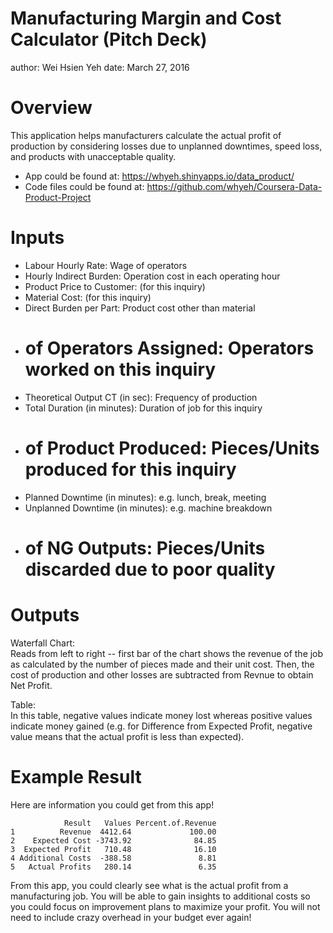 Manufacturing Margin and Cost Calculator (Pitch Deck)
========================================================
author: Wei Hsien Yeh 
date: March 27, 2016

Overview
========================================================

This application helps manufacturers calculate the actual profit of production by considering losses due to unplanned downtimes, speed loss, and products with unacceptable quality.

- App could be found at: https://whyeh.shinyapps.io/data_product/
- Code files could be found at: https://github.com/whyeh/Coursera-Data-Product-Project

Inputs
========================================================

- Labour Hourly Rate: Wage of operators
- Hourly Indirect Burden: Operation cost in each operating hour
- Product Price to Customer: (for this inquiry)
- Material Cost: (for this inquiry)
- Direct Burden per Part: Product cost other than material
- # of Operators Assigned: Operators worked on this inquiry
- Theoretical Output CT (in sec): Frequency of production
- Total Duration (in minutes): Duration of job for this inquiry
- # of Product Produced: Pieces/Units produced for this inquiry
- Planned Downtime (in minutes): e.g. lunch, break, meeting
- Unplanned Downtime (in minutes): e.g. machine breakdown 
- # of NG Outputs: Pieces/Units discarded due to poor quality 

Outputs
========================================================

Waterfall Chart:  
Reads from left to right -- first bar of the chart shows the revenue of the job as calculated by the number of pieces made and their unit cost.  Then, the cost of production and other losses are subtracted from Revnue to obtain Net Profit.

Table:  
In this table, negative values indicate money lost whereas positive values indicate money gained (e.g. for Difference from Expected Profit, negative value means that the actual profit is less than expected).  

Example Result
========================================================
Here are information you could get from this app!  


```
            Result   Values Percent.of.Revenue
1          Revenue  4412.64             100.00
2    Expected Cost -3743.92              84.85
3  Expected Profit   710.48              16.10
4 Additional Costs  -388.58               8.81
5   Actual Profits   280.14               6.35
```

From this app, you could clearly see what is the actual profit from a manufacturing job.  You will be able to gain insights to additional costs so you could focus on improvement plans to maximize your profit.  You will not need to include crazy overhead in your budget ever again!
